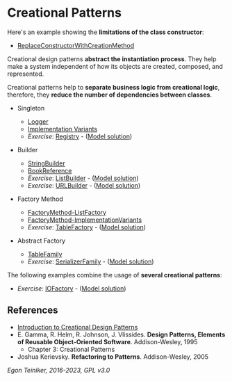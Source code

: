 # Creational Patterns

Here's an example showing the **limitations of the class constructor**:
* [ReplaceConstructorWithCreationMethod](ReplaceConstructorWithCreationMethod)

Creational design patterns **abstract the instantiation process**.
They help make a system independent of how its objects are created, composed, 
and represented.

Creational patterns help to **separate business logic from creational logic**,
therefore, they **reduce the number of dependencies between classes**.

* Singleton
    * [Logger](singleton/Singleton-Logger)
    * [Implementation Variants](singleton/Singleton-ImplementationVariants)
    * _Exercise_: [Registry](singleton/Singleton-Registry-Exercise) - ([Model solution](singleton/Singleton-Registry))

* Builder 
    * [StringBuilder](builder/Builder-StringBuilder)
    * [BookReference](builder/Builder-BookReference)
    * _Exercise_: [ListBuilder](builder/Builder-ListBuilder-Exercise) - ([Model solution](builder/Builder-ListBuilder))
    * _Exercise_: [URLBuilder](builder/Builder-URLBuilder-Exercise) - ([Model solution](builder/Builder-URLBuilder))
    
* Factory Method
    * [FactoryMethod-ListFactory](factory-method/FactoryMethod-ListFactory)
    * [FactoryMethod-ImplementationVariants](factory-method/FactoryMethod-ImplementationVariants)
    * _Exercise_: [TableFactory](factory-method/FactoryMethod-TableFactory-Exercise) - ([Model solution](factory-method/FactoryMethod-TableFactory)) 
    
* Abstract Factory
    * [TableFamily](abstract-factory/AbstractFactory-TableFamily)
    * _Exercise_: [SerializerFamily](abstract-factory/AbstractFactory-SerializerFamily-Exercise) - ([Model solution](AbstractFactory-SerializerFamily))

The following examples combine the usage of **several creational patterns**:

* _Exercise_: [IOFactory](CreationalPatterns-IOFactory-Exercise) - ([Model solution](CreationalPatterns-IOFactory))



## References
* [Introduction to Creational Design Patterns](https://www.baeldung.com/creational-design-patterns)
* E. Gamma, R. Helm, R. Johnson, J. Vlissides. **Design Patterns, Elements of Reusable Object-Oriented Software**. Addison-Wesley, 1995
  * Chapter 3: Creational Patterns 
* Joshua Kerievsky. **Refactoring to Patterns**. Addison-Wesley, 2005

*Egon Teiniker, 2016-2023, GPL v3.0*
